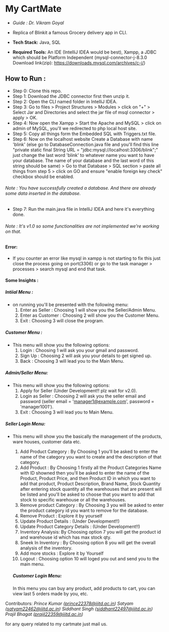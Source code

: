 # My CartMate
* *Guide : Dr. Vikram Goyal* 
* Replica of Blinkit a famous Grocery delivery app in CLI.
* **Tech Stack:** Java, SQL

* **Required Tools:** An IDE (IntelliJ IDEA would be best), Xampp, a JDBC which should be Platform Independent (mysql-connector-j-8.3.0 Download link(zip): https://downloads.mysql.com/archives/c-j/)

## How to Run :
  * Step 0: Clone this repo.
  * Step 1: Download the JDBC connector first then unzip it.
  * Step 2: Open the CLI named folder in IntelliJ IDEA.
  * Step 3: Go to files > Project Structures > Modules > click on "+" > Select Jar and Directories and select the jar file of msql connector > apply > OK.
  * Step 4: Now open the Xampp > Start the Apache and MySQL > click on admin of MySQL, you'll we redirected to php local host site.
  * Step 5: Copy all things form the Embedded SQL with Triggers.txt file.
  * Step 6: Now on the localhost website Create a Database with name 'blink' (else go to DatabaseConnection.java file and you'll find this line "private static final String URL = "jdbc:mysql://localhost:3306/blink";" just change the last word 'blink' to whatever name you want to have your database. The name of your database and the last word of this string should be same) > Go to that Database > SQL section > paste all things from step 5 > click on GO and ensure "enable foreign key check" checkbox should be enabled.
   ###### Note : You have successfully created a database. And there are already some data inserted in the database.
  * Step 7: Run the main.java file in IntelliJ IDEA and here it's everything done.
   ###### Note : It's v1.0 so some functionalities are not implemented we're working on that.


#### Error:
  * If you counter an error like mysql in xampp is not starting to fix this just close the process going on port(3306) or go to the task manager > processes > search mysql and end that task.



#### Some Insights :
##### Intiial Menu :
* on running you'll be presented with the following menu:
  1. Enter as Seller : Choosing 1 will show you the Seller/Admin Menu.
  2. Enter as Customer : Choosing 2 will show you the Customer Menu.
  3. Exit : Choosing 3 will close the program.
         
##### Customer Menu : 
* This menu will show you the following options: 
  1. Login : Choosing 1 will ask you your gmail and password.
  2. Sign Up : Choosing 2 will ask you your details to get signed up.
  3. Back : Choosing 3 will lead you to the Main Menu.

##### Admin/Seller Menu:
* This menu will show you the following options:
  1. Apply for Seller (Under Development!! plz wait for v2.0).
  2. Login as Seller : Choosing 2 will ask you the seller email and password (seller email = 'manager1@example.com', password = 'manager1001').
  3. Exit : Choosing 3 will lead you to Main Menu.
    
##### Seller Login Menu: 
* This menu will show you the basically the management of the products, ware houses, customer data etc.
  1. Add Product Category : By Choosing 1 you'll be asked to enter the name of the category you want to create and the description of that category.
  2. Add Product : By Choosing 1 firstly all the Product Categories Name with ID showned then you'll be asked to enter the name of the Product, Product Price, and then Product ID in which you want to add that product, Product Description, Brand Name, Stock Quantity after entering stock quantity all the warehouses that are present will be listed and you'll be asked to choose that you want to add that stock to specific warehouse or all the warehouses.
  3. Remove product Category : By Choosing 3 you will be asked to enter the product category id you want to remove for the database.
  4. Remove Product : Explore it by yourself
  5. Update Product Details : (Under Development!!)
  6. Update Product Category Details : (Under Development!!)
  7. Inventory Analysis: By Choosing option 7 you will get the product id and warehouse id which has max stock qty.
  8. Sneek In Inventory : By Choosing option 8 you will get the overall analysis of the inventory.
  9. Add more stocks : Explore it by Yourself
  10. Logout : Choosing option 10 will loged you out and send you to the main menu.

  ##### Customer Login Menu:
  In this menu you can buy any product, add products to cart, you can view last 5 orders made by you, etc.



Contributors:
*Prince Kumar (prince22378@iiitd.ac.in)*
*Satyam (satyam22462@iiitd.ac.in)*
*Siddhant Singh (siddhant22497@iiitd.ac.in)*
*Prajil Bhagat (prajil22359@iiitd.ac.in)*

for any query related to my cartmate just mail us.
